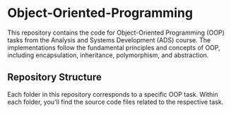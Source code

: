 # Object-Oriented-Programming
This repository contains the code for Object-Oriented Programming (OOP) tasks from the Analysis and Systems Development (ADS) course. The implementations follow the fundamental principles and concepts of OOP, including encapsulation, inheritance, polymorphism, and abstraction.

## Repository Structure
Each folder in this repository corresponds to a specific OOP task. Within each folder, you'll find the source code files related to the respective task.
